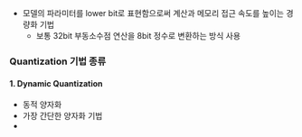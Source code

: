 - 모델의 파라미터를 lower bit로 표현함으로써 계산과 메모리 접근 속도를 높이는 경량화 기법
	- 보통 32bit 부동소수점 연산을 8bit 정수로 변환하는 방식 사용
### Quantization 기법 종류
#### 1. Dynamic Quantization
- 동적 양자화
- 가장 간단한 양자화 기법
- 